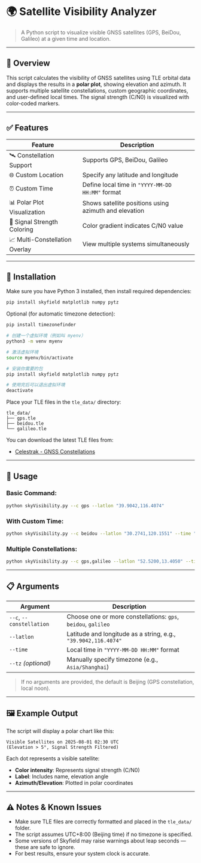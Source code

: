 # 🌍 Satellite Visibility Analyzer

> A Python script to visualize visible GNSS satellites (GPS, BeiDou, Galileo) at a given time and location.

---

## 📌 Overview

This script calculates the visibility of GNSS satellites using TLE orbital data and displays the results in a **polar plot**, showing elevation and azimuth. It supports multiple satellite constellations, custom geographic coordinates, and user-defined local times. The signal strength (C/N0) is visualized with color-coded markers.

---

## ✅ Features

| Feature | Description |
|--------|-------------|
| 🛰️ Constellation Support | Supports GPS, BeiDou, Galileo |
| 🌐 Custom Location | Specify any latitude and longitude |
| ⏰ Custom Time | Define local time in `"YYYY-MM-DD HH:MM"` format |
| 📊 Polar Plot Visualization | Shows satellite positions using azimuth and elevation |
| 🔵 Signal Strength Coloring | Color gradient indicates C/N0 value |
| 📈 Multi-Constellation Overlay | View multiple systems simultaneously |

---

## 🔧 Installation

Make sure you have Python 3 installed, then install required dependencies:

```bash
pip install skyfield matplotlib numpy pytz
```

Optional (for automatic timezone detection):

```bash
pip install timezonefinder

# 创建一个虚拟环境（例如叫 myenv）
python3 -m venv myenv

# 激活虚拟环境
source myenv/bin/activate

# 安装你需要的包
pip install skyfield matplotlib numpy pytz

# 使用完后可以退出虚拟环境
deactivate
```
Place your TLE files in the `tle_data/` directory:

```
tle_data/
├── gps.tle
├── beidou.tle
└── galileo.tle
```

You can download the latest TLE files from:
- [Celestrak - GNSS Constellations](https://celestrak.org/NORAD/elements/gnss.asp)

---

## 🧪 Usage

### Basic Command:

```bash
python skyVisibility.py --c gps --latlon "39.9042,116.4074"
```

### With Custom Time:

```bash
python skyVisibility.py --c beidou --latlon "30.2741,120.1551" --time "2025-08-01 10:30"
```

### Multiple Constellations:

```bash
python skyVisibility.py --c gps,galileo --latlon "52.5200,13.4050" --time "2025-08-05 08:15"
```

---

## 📋 Arguments

| Argument | Description |
|---------|-------------|
| `--c`, `--constellation` | Choose one or more constellations: `gps`, `beidou`, `galileo` |
| `--latlon` | Latitude and longitude as a string, e.g., `"39.9042,116.4074"` |
| `--time` | Local time in `"YYYY-MM-DD HH:MM"` format |
| `--tz` *(optional)* | Manually specify timezone (e.g., `Asia/Shanghai`) |

> If no arguments are provided, the default is Beijing (GPS constellation, local noon).

---

## 🖼️ Example Output

The script will display a polar chart like this:

```
Visible Satellites on 2025-08-01 02:30 UTC
(Elevation > 5°, Signal Strength Filtered)
```

Each dot represents a visible satellite:
- **Color intensity**: Represents signal strength (C/N0)
- **Label**: Includes name, elevation angle
- **Azimuth/Elevation**: Plotted in polar coordinates

---

## ⚠️ Notes & Known Issues

- Make sure TLE files are correctly formatted and placed in the `tle_data/` folder.
- The script assumes UTC+8:00 (Beijing time) if no timezone is specified.
- Some versions of Skyfield may raise warnings about leap seconds — these are safe to ignore.
- For best results, ensure your system clock is accurate.


